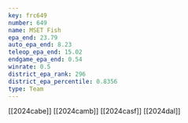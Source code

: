 ```yaml
---
key: frc649
number: 649
name: MSET Fish
epa_end: 23.79
auto_epa_end: 8.23
teleop_epa_end: 15.02
endgame_epa_end: 0.54
winrate: 0.5
district_epa_rank: 296
district_epa_percentile: 0.8356
type: Team
---
```

[[2024cabe]]
[[2024camb]]
[[2024casf]]
[[2024dal]]
